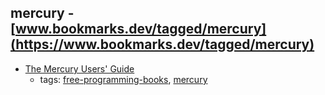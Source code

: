 mercury - [www.bookmarks.dev/tagged/mercury](https://www.bookmarks.dev/tagged/mercury)
---
* [The Mercury Users' Guide](http://www.mercurylang.org/information/doc-release/user_guide.pdf)
    * tags: [free-programming-books](../tagged/free-programming-books.md), [mercury](../tagged/mercury.md)
